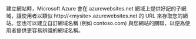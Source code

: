 建立網站時，Microsoft Azure 會在 azurewebsites.net 網域上提供好記的子網域，讓使用者以類似 http://\<mysite\>.azurewebsites.net 的 URL 來存取您的網站。您也可以建立自訂網域名稱 (例如 contoso.com) 與您網站的關聯，以便為使用者提供更容易辨識的網域名稱。

  [http://\<mysite\>.azurewebsites.net]: http://<mysite>.azurewebsites.net
